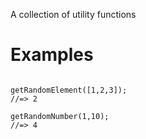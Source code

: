 A collection of utility functions

# Examples

```

getRandomElement([1,2,3]);
//=> 2
```

```
getRandomNumber(1,10);
//=> 4
```